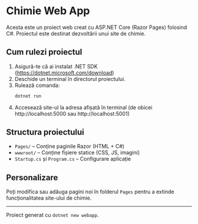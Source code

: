 # Chimie Web App

Acesta este un proiect web creat cu ASP.NET Core (Razor Pages) folosind C#. Proiectul este destinat dezvoltării unui site de chimie.

## Cum rulezi proiectul

1. Asigură-te că ai instalat .NET SDK (https://dotnet.microsoft.com/download)
2. Deschide un terminal în directorul proiectului.
3. Rulează comanda:
   ```powershell
   dotnet run
   ```
4. Accesează site-ul la adresa afișată în terminal (de obicei http://localhost:5000 sau http://localhost:5001)

## Structura proiectului
- `Pages/` – Conține paginile Razor (HTML + C#)
- `wwwroot/` – Conține fișiere statice (CSS, JS, imagini)
- `Startup.cs` și `Program.cs` – Configurare aplicație

## Personalizare
Poți modifica sau adăuga pagini noi în folderul `Pages` pentru a extinde funcționalitatea site-ului de chimie.

---

Proiect generat cu `dotnet new webapp`.
